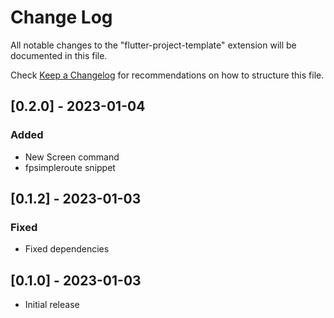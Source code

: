 # Change Log

All notable changes to the "flutter-project-template" extension will be documented in this file.

Check [Keep a Changelog](http://keepachangelog.com/) for recommendations on how to structure this file.

## [0.2.0] - 2023-01-04

### Added

- New Screen command
- fpsimpleroute snippet

## [0.1.2] - 2023-01-03

### Fixed

- Fixed dependencies

## [0.1.0] - 2023-01-03

- Initial release